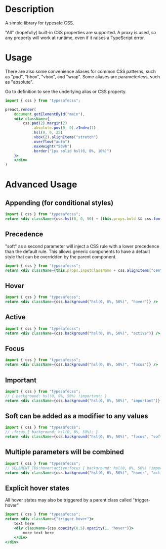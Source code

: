 # Description
A simple library for typesafe CSS.

"All" (hopefully) built-in CSS properties are supported. A proxy is used, so any property will work at runtime, even if it raises a TypeScript error.

# Usage

There are also some convenience aliases for common CSS patterns, such as "pad", "hbox", "vbox", and "wrap". Some aliases are parameterless, such as "absolute".

Go to definition to see the underlying alias or CSS property.

```jsx
import { css } from "typesafecss";

preact.render(
    document.getElementById("main"),
    <div className={
        css.pad(2).margin(2)
            .absolute.pos(0, 0).zIndex(1)
            .hsl(0, 0, 25)
            .vbox(2).alignItems("stretch")
            .overflow("auto")
            .maxHeight("50vh")
            .border("1px solid hsl(0, 0%, 10%)")
    }>   
    </div>
)
```

# Advanced Usage

## Appending (for conditional styles)
```jsx
import { css } from "typesafecss";
return <div className={css.hsl(0, 0, 50) + (this.props.bold && css.fontWeight("bold"))} />
```

## Precedence
"soft" as a second parameter will inject a CSS rule with a lower precedence than the default rule. This allows generic components to have a default style that can be overridden by the parent component.

```jsx
import { css } from "typesafecss";
return <div className={this.props.inputClassName + css.alignItems("center", "soft")} />
```

## Hover
```jsx
import { css } from "typesafecss";
return <div className={css.background("hsl(0, 0%, 50%)", "hover")} />
```

## Active
```jsx
import { css } from "typesafecss";
return <div className={css.background("hsl(0, 0%, 50%)", "active")} />
```

## Focus
```jsx
import { css } from "typesafecss";
return <div className={css.background("hsl(0, 0%, 50%)", "focus")} />
```

## Important
```jsx
import { css } from "typesafecss";
// { background: hsl(0, 0%, 50%) !important; }
return <div className={css.background("hsl(0, 0%, 50%)", "important")} />
```

## Soft can be added as a modifier to any values
```jsx
import { css } from "typesafecss";
// :focus { background: hsl(0, 0%, 50%); }
return <div className={css.background("hsl(0, 0%, 50%)", "focus", "soft")} />
```

## Multiple parameters will be combined
```jsx
import { css } from "typesafecss";
// $ELEMENT_ID$:hover:active:focus { background: hsl(0, 0%, 50%) !important; }
return <div className={css.background("hsl(0, 0%, 50%)", "hover", "active", "focus", "important")} />
```


## Explicit hover states
All hover states may also be triggered by a parent class called "trigger-hover"
```jsx
import { css } from "typesafecss";
return <div className={"trigger-hover"}>
    text here
    <div className={css.opacity(0.5).opacity(1, "hover")}>
        more text here
    </div>
</div>
```
